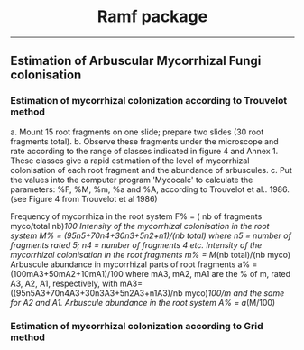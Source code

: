 <center><h1>Ramf package</h1></center>

---

<h2>Estimation of Arbuscular Mycorrhizal Fungi colonisation</h2> 
 

<h3>Estimation of mycorrhizal colonization according to Trouvelot method</h3>

a. Mount 15 root fragments on one slide; prepare two slides (30 root fragments total).
b. Observe these fragments under the microscope and rate according to the range of classes indicated in figure 4 and Annex 1. These classes give a rapid estimation of the level of mycorrhizal colonisation of each root fragment and the abundance of arbuscules.
c. Put the values into the computer program 'Mycocalc' to calculate the parameters: %F, %M, %m, %a and %A, according to Trouvelot et al.. 1986. (see Figure 4 from Trouvelot et al 1986)

Frequency of mycorrhiza in the root system
F% = ( nb of fragments myco/total nb)*100
Intensity of the mycorrhizal colonisation in the root system
M% = (95n5+70n4+30n3+5n2+n1)/(nb total)
where n5 = number of fragments rated 5; n4 = number of fragments 4 etc.
Intensity of the mycorrhizal colonisation in the root fragments
m% = M*(nb total)/(nb myco)
Arbuscule abundance in mycorrhizal parts of root fragments
a% = (100mA3+50mA2+10mA1)/100
where mA3, mA2, mA1 are the % of m, rated A3, A2, A1, respectively, with mA3=((95n5A3+70n4A3+30n3A3+5n2A3+n1A3)/nb myco)*100/m and the same for A2 and A1.
Arbuscule abundance in the root system
A% = a*(M/100)


<h3>Estimation of mycorrhizal colonization according to Grid method</h3>

